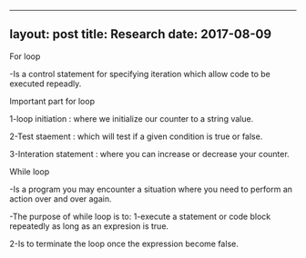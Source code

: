 

---
layout: post 
title: Research
date: 2017-08-09
---

For loop

-Is a control statement  for specifying iteration  which allow  code to be executed repeadly.

Important part for loop

1-loop initiation : where we initialize our counter to a string value.

2-Test staement :   which will test if a given condition is true or false.

3-Interation statement : where  you can  increase  or decrease  your counter.

While loop

-Is a program you may encounter a situation where you need  to perform an action over  and over again.

-The purpose of  while loop is to:
1-execute  a statement or code block repeatedly as long as an expresion is true.

2-Is to terminate the loop  once the expression become false.      











































